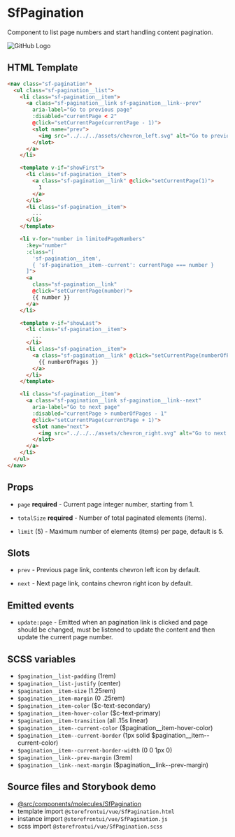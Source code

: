 # SfPagination

<!-- Write about general purpose of the component. Include screenshot (to be replaced with a live example once we migrate to vuepress) -->

Component to list page numbers and start handling content pagination.

![GitHub Logo](https://screenshotscdn.firefoxusercontent.com/images/6b8c6357-8464-43ba-8dd7-159044bf37bb.png)

## HTML Template

<!-- Just paste HTML template. It's much better description than any other code -->

````html
<nav class="sf-pagination">
  <ul class="sf-pagination__list">
    <li class="sf-pagination__item">
      <a class="sf-pagination__link sf-pagination__link--prev"
        aria-label="Go to previous page"
        :disabled="currentPage < 2"
        @click="setCurrentPage(currentPage - 1)">
        <slot name="prev">
          <img src="../../../assets/chevron_left.svg" alt="Go to previous page" class="sf-pagination__icon"/>
        </slot>
      </a>
    </li>

    <template v-if="showFirst">
      <li class="sf-pagination__item">
        <a class="sf-pagination__link" @click="setCurrentPage(1)">
          1
        </a>
      </li>
      <li class="sf-pagination__item">
        ...
      </li>
    </template>

    <li v-for="number in limitedPageNumbers"
      :key="number"
      :class="[
        'sf-pagination__item',
        { 'sf-pagination__item--current': currentPage === number }
      ]">
      <a
        class="sf-pagination__link"
        @click="setCurrentPage(number)">
        {{ number }}
      </a>
    </li>

    <template v-if="showLast">
      <li class="sf-pagination__item">
        ...
      </li>
      <li class="sf-pagination__item">
        <a class="sf-pagination__link" @click="setCurrentPage(numberOfPages)">
          {{ numberOfPages }}
        </a>
      </li>
    </template>

    <li class="sf-pagination__item">
      <a class="sf-pagination__link sf-pagination__link--next"
        aria-label="Go to next page"
        :disabled="currentPage > numberOfPages - 1"
        @click="setCurrentPage(currentPage + 1)">
        <slot name="next">
          <img src="../../../assets/chevron_right.svg" alt="Go to next page" class="sf-pagination__icon"/>
        </slot>
      </a>
    </li>
  </ul>
</nav>
````

## Props

<!--Write down props and their purpose -->

- `page` **required** - Current page integer number, starting from 1.

- `totalSize` **required** - Number of total paginated elements (items).

- `limit` (5) - Maximum number of elements (items) per page, default is 5.

## Slots

<!-- Describe slots and their purpose -->

- `prev` - Previous page link, contents chevron left icon by default.

- `next` - Next page link, contains chevron right icon by default.

## Emitted events

- `update:page` - Emitted when an pagination link is clicked and
page should be changed, must be listened to update the content and
then update the current page number.

## SCSS variables

<!-- Write down SCSS variables available for configuration -->

- `$pagination__list-padding` (1rem)
- `$pagination__list-justify` (center)
- `$pagination__item-size` (1.25rem)
- `$pagination__item-margin` (0 .25rem)
- `$pagination__item-color` ($c-text-secondary)
- `$pagination__item-hover-color` ($c-text-primary)
- `$pagination__item-transition` (all .15s linear)
- `$pagination__item--current-color` ($pagination__item-hover-color)
- `$pagination__item--current-border` (1px solid $pagination__item--current-color)
- `$pagination__item--current-border-width` (0 0 1px 0)
- `$pagination__link--prev-margin` (3rem)
- `$pagination__link--next-margin` ($pagination__link--prev-margin)

## Source files and Storybook demo

- [@src/components/molecules/SfPagination](https://github.com/DivanteLtd/storefront-ui/tree/master/src/components/molecules/SfPagination)
- template import `@storefrontui/vue/SfPagination.html`
- instance import `@storefrontui/vue/SfPagination.js`
- scss import `@storefrontui/vue/SfPagination.scss`
